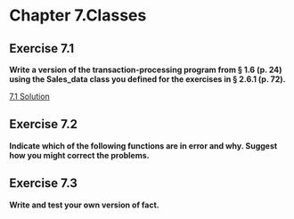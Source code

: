 # Chapter 7.Classes

## Exercise 7.1

**Write a version of the transaction-processing program from § 1.6 (p. 24) using the Sales_data class you defined for the exercises in § 2.6.1 (p. 72).**

[7.1 Solution](https://github.com/Yunxiang-Li/Cpp_Primer/blob/master/Chapter%206.%20Functions/Codes/6.3%20Solution.cpp)

## Exercise 7.2

**Indicate which of the following functions are in error and why. Suggest how you might correct the problems.**

## Exercise 7.3

**Write and test your own version of fact.**


